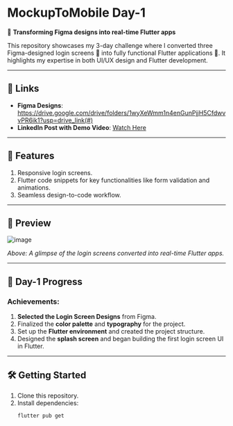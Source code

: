 # MockupToMobile Day-1
🚀 **Transforming Figma designs into real-time Flutter apps**  

This repository showcases my 3-day challenge where I converted three Figma-designed login screens 🎨 into fully functional Flutter applications 📱. It highlights my expertise in both UI/UX design and Flutter development.  

---

## 🔗 Links  

- **Figma Designs**: https://drive.google.com/drive/folders/1wyXeWmm1n4enGunPjjH5CfdwvvPR6ik1?usp=drive_link(#)  
- **LinkedIn Post with Demo Video**: [Watch Here](#)  

---

## 🌟 Features  
1. Responsive login screens.  
2. Flutter code snippets for key functionalities like form validation and animations.  
3. Seamless design-to-code workflow.  

---

## 📸 Preview  
![image](https://github.com/user-attachments/assets/55987190-b390-45cb-8cfd-d4f5e834d7ce)

*Above: A glimpse of the login screens converted into real-time Flutter apps.*  

---

## 🚧 Day-1 Progress  
### Achievements:  
1. **Selected the Login Screen Designs** from Figma.  
2. Finalized the **color palette** and **typography** for the project.  
3. Set up the **Flutter environment** and created the project structure.  
4. Designed the **splash screen** and began building the first login screen UI in Flutter.  

---

## 🛠️ Getting Started  
1. Clone this repository.  
2. Install dependencies:  
   ```bash  
   flutter pub get  
